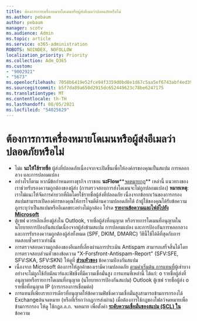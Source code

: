 ```yaml
---
title: ต้องการการเครื่องหมายโดเมนหรือผู้ส่งอีเมลว่าปลอดภัยหรือไม่
ms.author: pebaum
author: pebaum
manager: scotv
ms.audience: Admin
ms.topic: article
ms.service: o365-administration
ROBOTS: NOINDEX, NOFOLLOW
localization_priority: Priority
ms.collection: Adm_O365
ms.custom:
- "9002921"
- "5673"
ms.openlocfilehash: 7058b6419e52fce94f3359d0bd8e1d67c5aa5ef6743abf4ed39f45bad49e1d07
ms.sourcegitcommit: b5f7da89a650d2915dc652449623c78be6247175
ms.translationtype: MT
ms.contentlocale: th-TH
ms.lasthandoff: 08/05/2021
ms.locfileid: "54025629"
---
```

# <a name="need-to-mark-a-domain-or-email-sender-safe"></a>ต้องการการเครื่องหมายโดเมนหรือผู้ส่งอีเมลว่าปลอดภัยหรือไม่

- ไม่แ **นะให้ใช้รายชื่อ** ผู้ส่งที่ปลอดภัยเนื่องจากจะเปิดขึ้นเพื่อให้องค์กรของคุณเป็นสแปม การหลอกลวง และการปลอมแปลง
- อย่างไรก็ตาม หากมีข้อกําหนดทางธุรกิจ เราขอแ **นะFlow****[จดหมายกฎ](https://docs.microsoft.com/microsoft-365/security/office-365-security/create-safe-sender-lists-in-office-365?view=o365-worldwide#recommended-use-mail-flow-rules)** เหล่านี้ แนวทางของเราช่วยรับรองความถูกต้องของผู้ส่ง (การตรวจสอบการส่งโดเมนจะไม่ถูกปลอมแปลง) **หมายเหตุ**: เราไม่แนะให้จัดการค่าบวกที่ผิดโดยใช้รายชื่อผู้ส่งที่ปลอดภัย เนื่องจากข้อยกเว้นของการกรองสแปมสามารถเปิดองค์กรของคุณให้การโจมตีด้านความปลอดภัยได้ ถ้าผู้ใช้ของคุณได้รับข้อความถูกระบุว่าเป็นสแปมหรืออีเมลขยะอย่างไม่ถูกต้อง โปรด **[รายงานข้อความและไฟล์ไปยัง Microsoft](https://protection.office.com/reportsubmission)**
- ตู้เซฟ ควรหลีกเลี่ยงผู้ส่งใน Outlook, รายชื่อผู้ส่งที่อนุญาต หรือรายการโดเมนที่อนุญาตในนโยบายการป้องกันสแปมเนื่องจากผู้ส่งข้ามสแปม การปลอมแปลง และการป้องกันการหลอกลวง และการรับรองความถูกต้องผู้ส่งทั้งหมด (SPF, DKIM, DMARC) วิธีนี้ใช้ได้ดีที่สุดกับการทดสอบชั่วคราวเท่านั้น
- การตรวจสอบความถูกต้องของอีเมลที่เลี่ยงผ่านการประเมิน Antispam สามารถเสร็จสิ้นได้โดยการตรวจสอบส่วนหัวของข้อความ "X-Forsfront-Antispam-Report" (SFV:SFE, SFV:SKA, SFV:SKN) ให้ดูที่ **[ส่วนหัวของ](https://docs.microsoft.com/microsoft-365/security/office-365-security/anti-spam-message-headers)** ข้อความป้องกันสแปม
- เนื่องจาก Microsoft ต้องการให้ลูกค้าของเรามีความปลอดภัย [ตามค่าเริ่มต้น การแทนที่](https://docs.microsoft.com/microsoft-365/security/office-365-security/secure-by-default#exceptions)ผู้เช่าบางอย่างจะไม่ถูกใช้กับมัลแวร์และฟิชชิ่งที่มีความเชื่อมั่นสูง การแทนที่เหล่านี้ ได้แก่: o รายชื่อผู้ส่งที่อนุญาตหรือรายการโดเมนที่อนุญาต (นโยบายการป้องกันสแปม) Outlook ตู้เซฟ รายชื่อผู้ส่ง o รายชื่อที่อนุญาต IP (การกรองการเชื่อมต่อ) 
- การแทนที่เพียงรายการเดียวที่อนุญาตให้ข้อความฟิชชิ่งความเชื่อมั่นสูงสามารถข้ามการกรองได้ Exchangeล้นจดหมาย (หรือที่เรียกว่ากฎการส่งผ่าน) เมื่อต้องการใช้กฎของโฟลว์จดหมายเพื่อข้ามการกรอง ให้ดู ใช้กฎล.ล.ก. จดหมาย เพื่อตั้งค่า **[ระดับความเชื่อมั่นของสแปม (SCL) ใน](https://docs.microsoft.com/microsoft-365/security/office-365-security/use-mail-flow-rules-to-set-the-spam-confidence-level-scl-in-messages)** ข้อความ